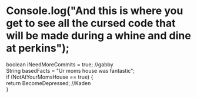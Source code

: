 # Console.log("And this is where you get to see all the cursed code that will be made during a whine and dine at perkins");
 boolean iNeedMoreCommits = true; //gabby <br>
 String basedFacts = "Ur moms house was fantastic"; <br>
 if (NotAtYourMomsHouse == true) { <br>
  return BecomeDepressed; //Kaden <br>
 }
